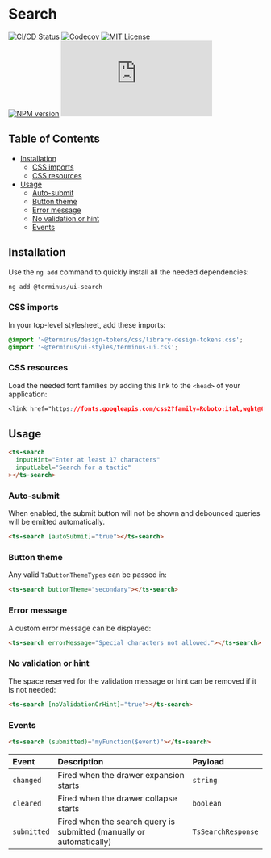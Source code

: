 <h1>Search</h1>

[![CI/CD Status][github-action-badge]][github-action-link] [![Codecov][codecov-badge]][codecov-project] [![MIT License][license-image]][license-url]  
[![NPM version][npm-version-image]][npm-package] [![Library size][file-size-badge]][raw-distribution-js]

<!-- START doctoc generated TOC please keep comment here to allow auto update -->
<!-- DON'T EDIT THIS SECTION, INSTEAD RE-RUN doctoc TO UPDATE -->
## Table of Contents

- [Installation](#installation)
  - [CSS imports](#css-imports)
  - [CSS resources](#css-resources)
- [Usage](#usage)
  - [Auto-submit](#auto-submit)
  - [Button theme](#button-theme)
  - [Error message](#error-message)
  - [No validation or hint](#no-validation-or-hint)
  - [Events](#events)

<!-- END doctoc generated TOC please keep comment here to allow auto update -->

## Installation

Use the `ng add` command to quickly install all the needed dependencies:

```bash
ng add @terminus/ui-search
```

### CSS imports

In your top-level stylesheet, add these imports:

```css
@import '~@terminus/design-tokens/css/library-design-tokens.css';
@import '~@terminus/ui-styles/terminus-ui.css';
```  

### CSS resources

Load the needed font families by adding this link to the `<head>` of your application:

```css
<link href="https://fonts.googleapis.com/css2?family=Roboto:ital,wght@0,400;0,500;0,700;1,400&display=swap" rel="stylesheet">
```

## Usage

```html
<ts-search
  inputHint="Enter at least 17 characters"
  inputLabel="Search for a tactic"
></ts-search>
```

### Auto-submit

When enabled, the submit button will not be shown and debounced queries will be emitted automatically.

```html
<ts-search [autoSubmit]="true"></ts-search>
```

### Button theme

Any valid `TsButtonThemeTypes` can be passed in:

```html
<ts-search buttonTheme="secondary"></ts-search>
```

### Error message

A custom error message can be displayed:

```html
<ts-search errorMessage="Special characters not allowed."></ts-search>
```

### No validation or hint

The space reserved for the validation message or hint can be removed if it is not needed:

```html
<ts-search [noValidationOrHint]="true"></ts-search>
```

### Events

```html
<ts-search (submitted)="myFunction($event)"></ts-search>
```

| Event       | Description                                                          | Payload            |
|:------------|:---------------------------------------------------------------------|:-------------------|
| `changed`   | Fired when the drawer expansion starts                               | `string`           |
| `cleared`   | Fired when the drawer collapse starts                                | `boolean`          |
| `submitted` | Fired when the search query is submitted (manually or automatically) | `TsSearchResponse` |

<!-- Links -->
[license-url]:         https://github.com/GetTerminus/terminus-oss/blob/release/LICENSE
[license-image]:       http://img.shields.io/badge/license-MIT-blue.svg
[codecov-project]:     https://codecov.io/gh/GetTerminus/terminus-oss
[codecov-badge]:       https://codecov.io/gh/GetTerminus/terminus-oss/branch/release/graph/badge.svg
[npm-version-image]:   http://img.shields.io/npm/v/@terminus/ui-search.svg
[npm-package]:         https://www.npmjs.com/package/@terminus/ui-search
[github-action-badge]: https://github.com/GetTerminus/terminus-oss/workflows/Release%20CI/badge.svg
[github-action-link]:  https://github.com/GetTerminus/terminus-oss/actions?query=workflow%3A%22CI+Release%22
[file-size-badge]:     http://img.badgesize.io/https://unpkg.com/@terminus/ui-search/bundles/terminus-ui-search.umd.min.js?compression=gzip
[raw-distribution-js]: https://unpkg.com/@terminus/ui-search/bundles/terminus-ui-search.umd.js
